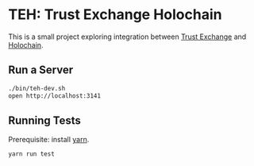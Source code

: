 # TEH: Trust Exchange Holochain

This is a small project exploring integration between [Trust Exchange](https://github.com/CoMakery/trust-exchange) and [Holochain](https://github.com/metacurrency/holochain).

## Run a Server

```sh
./bin/teh-dev.sh
open http://localhost:3141
```

## Running Tests

Prerequisite: install [yarn](https://yarnpkg.com/en/).

```sh
yarn run test
```
